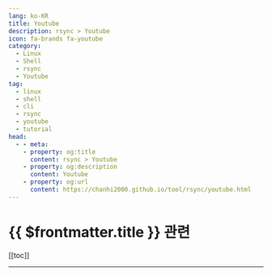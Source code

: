 ```yaml
---
lang: ko-KR
title: Youtube
description: rsync > Youtube
icon: fa-brands fa-youtube
category:
  - Linux
  - Shell
  - rsync
  - Youtube 
tag:
  - linux
  - shell
  - cli
  - rsync
  - youtube
  - tutorial
head:
  - - meta:
    - property: og:title
      content: rsync > Youtube
    - property: og:description
      content: Youtube
    - property: og:url
      content: https://chanhi2000.github.io/tool/rsync/youtube.html
---
```


# {{ $frontmatter.title }} 관련

[[toc]]

---

<TagLinks />